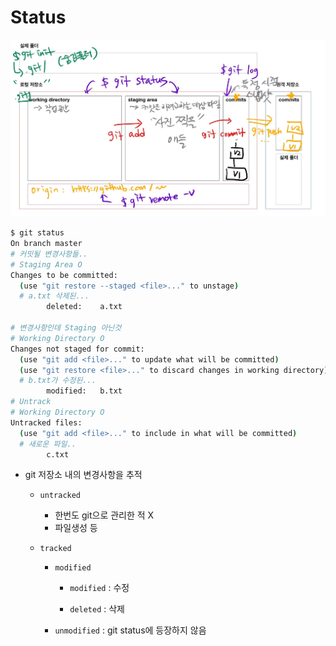 # Status

![git](md-images/git.jpg)



```bash
$ git status
On branch master
# 커밋될 변경사항들..
# Staging Area O
Changes to be committed:
  (use "git restore --staged <file>..." to unstage)
  # a.txt 삭제된...
        deleted:    a.txt

# 변경사항인데 Staging 아닌것
# Working Directory O
Changes not staged for commit:
  (use "git add <file>..." to update what will be committed)
  (use "git restore <file>..." to discard changes in working directory)
  # b.txt가 수정된...
        modified:   b.txt
# Untrack 
# Working Directory O
Untracked files:
  (use "git add <file>..." to include in what will be committed)
  # 새로운 파일..
        c.txt
```

- git 저장소 내의 변경사항을 추적
  - `untracked`

    - 한번도 git으로 관리한 적 X
    - 파일생성 등

  - `tracked` 

    - `modified`

      - `modified` : 수정

      - `deleted` : 삭제

    - `unmodified` : git status에 등장하지 않음